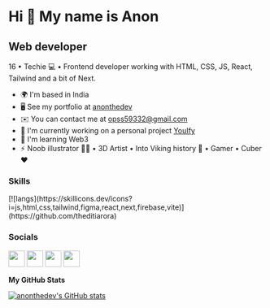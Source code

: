 Hi 👋 My name is Anon
=====================

Web developer
-------------

16 • Techie 💻 • Frontend developer working with HTML, CSS, JS, React, Tailwind and a bit of Next.

* 🌍  I'm based in India
* 🖥️  See my portfolio at [anonthedev](http://anonthedev.vercel.app)
* ✉️  You can contact me at [opss59332@gmail.com](mailto:opss59332@gmail.com)
* 🚀  I'm currently working on a personal project [YouIfy](https://youify.xyz/)
* 🧠  I'm learning Web3
* ⚡  Noob illustrator 👨‍🎨 • 3D Artist • Into Viking history 📜 • Gamer • Cuber ❤️

### Skills

<p align="left">
[![langs](https://skillicons.dev/icons?i=js,html,css,tailwind,figma,react,next,firebase,vite)](https://github.com/theditiarora)
</p>

### Socials

<p align="left"> <a href="https://discord.com/users/||Anonthedev#2291" target="_blank" rel="noreferrer"><img src="https://raw.githubusercontent.com/danielcranney/readme-generator/main/public/icons/socials/discord.svg" width="32" height="32" /></a> <a href="https://www.github.com/anonthedev" target="_blank" rel="noreferrer"><img src="https://raw.githubusercontent.com/danielcranney/readme-generator/main/public/icons/socials/github.svg" width="32" height="32" /></a> <a href="https://anondevblog" target="_blank" rel="noreferrer"><img src="https://raw.githubusercontent.com/danielcranney/readme-generator/main/public/icons/socials/hashnode.svg" width="32" height="32" /></a> <a href="https://www.twitter.com/anonthedev" target="_blank" rel="noreferrer"><img src="https://raw.githubusercontent.com/danielcranney/readme-generator/main/public/icons/socials/twitter.svg" width="32" height="32" /></a></p>

<b>My GitHub Stats</b>

<a href="http://www.github.com/anonthedev"><img src="https://github-readme-stats.vercel.app/api?username=anonthedev&show_icons=true&hide=&count_private=true&title_color=0891b2&text_color=ffffff&icon_color=0891b2&bg_color=1c1917&hide_border=true&show_icons=true" alt="anonthedev's GitHub stats" /></a>
